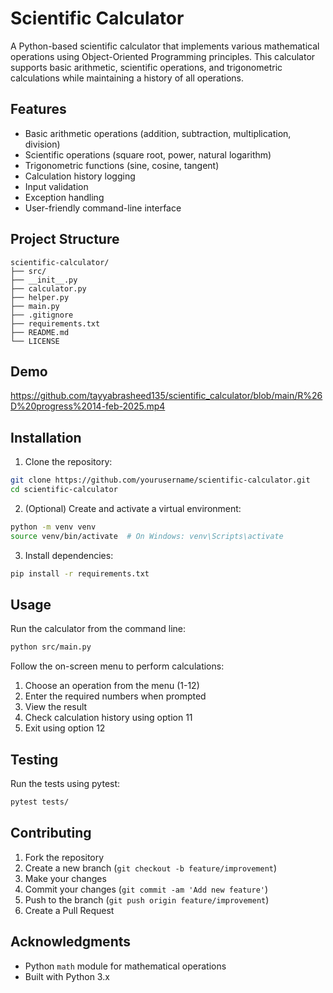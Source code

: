 # Scientific Calculator

A Python-based scientific calculator that implements various mathematical operations using Object-Oriented Programming principles. This calculator supports basic arithmetic, scientific operations, and trigonometric calculations while maintaining a history of all operations.

## Features

- Basic arithmetic operations (addition, subtraction, multiplication, division)
- Scientific operations (square root, power, natural logarithm)
- Trigonometric functions (sine, cosine, tangent)
- Calculation history logging
- Input validation
- Exception handling
- User-friendly command-line interface

## Project Structure

```
scientific-calculator/
├── src/
├── __init__.py
├── calculator.py
├── helper.py
├── main.py
├── .gitignore
├── requirements.txt
├── README.md
└── LICENSE
```

## Demo
https://github.com/tayyabrasheed135/scientific_calculator/blob/main/R%26D%20progress%2014-feb-2025.mp4

## Installation

1. Clone the repository:
```bash
git clone https://github.com/yourusername/scientific-calculator.git
cd scientific-calculator
```

2. (Optional) Create and activate a virtual environment:
```bash
python -m venv venv
source venv/bin/activate  # On Windows: venv\Scripts\activate
```

3. Install dependencies:
```bash
pip install -r requirements.txt
```

## Usage

Run the calculator from the command line:

```bash
python src/main.py
```

Follow the on-screen menu to perform calculations:
1. Choose an operation from the menu (1-12)
2. Enter the required numbers when prompted
3. View the result
4. Check calculation history using option 11
5. Exit using option 12

## Testing

Run the tests using pytest:

```bash
pytest tests/
```

## Contributing

1. Fork the repository
2. Create a new branch (`git checkout -b feature/improvement`)
3. Make your changes
4. Commit your changes (`git commit -am 'Add new feature'`)
5. Push to the branch (`git push origin feature/improvement`)
6. Create a Pull Request


## Acknowledgments

- Python `math` module for mathematical operations
- Built with Python 3.x